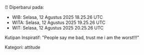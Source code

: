 ⏰ Diperbarui pada:
- WIB: Selasa, 12 Agustus 2025 18.25.26 UTC
- WITA: Selasa, 12 Agustus 2025 19.25.26 UTC
- WIT: Selasa, 12 Agustus 2025 20.25.26 UTC

Kutipan Inspiratif:
"People say me bad, trust me i am the worst!!!"


Kategori: attitude

